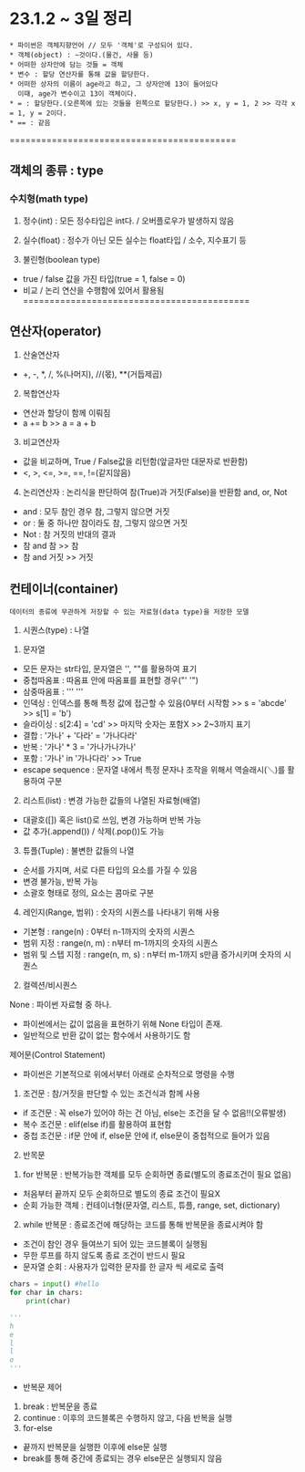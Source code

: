 # 23.1.2 ~ 3일 정리

    * 파이썬은 객체지향언어 // 모두 '객체'로 구성되어 있다.
    * 객체(object) : ~것이다.(물건, 사물 등)
    * 어떠한 상자안에 담는 것들 = 객체
    * 변수 : 할당 연산자를 통해 값을 할당한다.
    * 어떠한 상자의 이름이 age라고 하고, 그 상자안에 13이 들어있다
      이때, age가 변수이고 13이 객체이다.
    * = : 할당한다.(오른쪽에 있는 것들을 왼쪽으로 할당한다.) >> x, y = 1, 2 >> 각각 x = 1, y = 2이다.
    * == : 같음
===========================================
## 객체의 종류 : type
### 수치형(math type)
1. 정수(int) : 모든 정수타입은 int다. / 오버플로우가 발생하지 않음

2. 실수(float) : 정수가 아닌 모든 실수는 float타입 / 소수, 지수표기 등

3. 불린형(boolean type)
- true / false 값을 가진 타입(true = 1, false = 0)
- 비교 / 논리 연산을 수행함에 있어서 활용됨
===========================================
## 연산자(operator)
1. 산술연산자
- +, -, *, /, %(나머지), //(몫), **(거듭제곱)

2. 복합연산자
- 연산과 할당이 함께 이뤄짐
- a += b >> a = a + b

3. 비교연산자
- 값을 비교하며, True / False값을 리턴함(앞글자만 대문자로 반환함)
- <, >, <=, >=, ==, !=(같지않음)

4. 논리연산자 : 논리식을 판단하여 참(True)과 거짓(False)을 반환함
and, or, Not
- and : 모두 참인 경우 참, 그렇지 않으면 거짓
- or : 둘 중 하나만 참이라도 참, 그렇지 않으면 거짓
- Not : 참 거짓의 반대의 결과
- 참 and 참 >> 참
- 참 and 거짓 >> 거짓

## 컨테이너(container)
    데이터의 종류에 무관하게 저장할 수 있는 자료형(data type)을 저장한 모델
1. 시퀀스(type) : 나열
1) 문자열
- 모든 문자는 str타입, 문자열은 '', ""를 활용하여 표기
- 중첩따옴표 : 따옴표 안에 따옴표를 표현할 경우("' '")
- 삼중따옴표 : ''' '''
- 인덱싱 : 인덱스를 통해 특정 값에 접근할 수 있음(0부터 시작함 >> s = 'abcde' >> s[1] = 'b')
- 슬라이싱 : s[2:4] = 'cd' >> 마지막 숫자는 포함X >> 2~3까지 표기
- 결합 : '가나' + '다라' = '가나다라'
- 반복 : '가나' * 3 = '가나가나가나'
- 포함 : '가나' in '가나다라' >> True
- escape sequence : 문자열 내에서 특정 문자나 조작을 위해서 역슬래시(＼)를 활용하여 구분

2) 리스트(list) : 변경 가능한 값들의 나열된 자료형(배열)
- 대괄호([]) 혹은 list()로 쓰임, 변경 가능하며 반복 가능
- 값 추가(.append()) / 삭제(.pop())도 가능

3) 튜플(Tuple) : 불변한 값들의 나열
- 순서를 가지며, 서로 다른 타입의 요소를 가질 수 있음
- 변경 불가능, 반복 가능
- 소괄호 형태로 정의, 요소는 콤마로 구분

4) 레인지(Range, 범위) : 숫자의 시퀀스를 나타내기 위해 사용
- 기본형 : range(n) : 0부터 n-1까지의 숫자의 시퀀스
- 범위 지정 : range(n, m) : n부터 m-1까지의 숫자의 시퀀스
- 범위 및 스텝 지정 : range(n, m, s) : n부터 m-1까지 s만큼 증가시키며 숫자의 시퀀스

2. 컬렉션/비시퀀스

None : 파이썬 자료형 중 하나.
- 파이썬에서는 값이 없음을 표현하기 위해 None 타입이 존재.
- 일반적으로 반환 값이 없는 함수에서 사용하기도 함


제어문(Control Statement)
- 파이썬은 기본적으로 위에서부터 아래로 순차적으로 명령을 수행
1. 조건문 : 참/거짓을 판단할 수 있는 조건식과 함께 사용
- if 조건문 : 꼭 else가 있어야 하는 건 아님, else는 조건을 달 수 없음!!(오류발생)
- 복수 조건문 : elif(else if)를 활용하여 표현함
- 중첩 조건문 : if문 안에 if, else문 안에 if, else문이 중첩적으로 들어가 있음
2. 반목문
1) for 반복문 : 반복가능한 객체를 모두 순회하면 종료(별도의 종료조건이 필요 없음)
- 처음부터 끝까지 모두 순회하므로 별도의 종료 조건이 필요X
- 순회 가능한 객체 : 컨테이너형(문자열, 리스트, 튜플, range, set, dictionary)
2) while 반복문 : 종료조건에 해당하는 코드를 통해 반복문을 종료시켜야 함
- 조건이 참인 경우 들여쓰기 되어 있는 코드블록이 실행됨
- 무한 루프를 하지 않도록 종료 조건이 반드시 필요
- 문자열 순회 : 사용자가 입력한 문자를 한 글자 씩 세로로 출력
```python
chars = input() #hello
for char in chars:
	print(char)

'''
h
e
l
l
o
'''
```

- 반복문 제어
1) break : 반복문을 종료
2) continue : 이후의 코드블록은 수행하지 않고, 다음 반복을 실행
3) for-else
- 끝까지 반복문을 실행한 이후에 else문 실행
- break를 통해 중간에 종료되는 경우 else문은 실행되지 않음